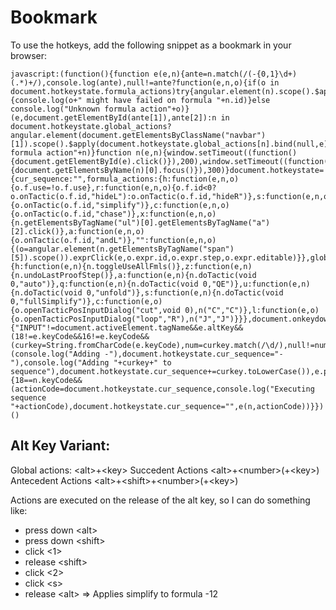 # Bookmark
To use the hotkeys, add the following snippet as a bookmark in your browser:
```
javascript:(function(){function e(e,n){ante=n.match(/(-{0,1}\d+)(.*)+/),console.log(ante),null!=ante?function(e,n,o){if(o in document.hotkeystate.formula_actions)try{angular.element(n).scope().$apply(document.hotkeystate.formula_actions[o].bind(null,e,n))}catch(e){console.log(o+" might have failed on formula "+n.id)}else console.log("Unknown formula action"+o)}(e,document.getElementById(ante[1]),ante[2]):n in document.hotkeystate.global_actions?angular.element(document.getElementsByClassName("navbar")[1]).scope().$apply(document.hotkeystate.global_actions[n].bind(null,e)):console.log("Unknown formula action"+n)}function n(e,n){window.setTimeout((function(){document.getElementById(e).click()}),200),window.setTimeout((function(){document.getElementsByName(n)[0].focus()}),300)}document.hotkeystate={cur_sequence:"",formula_actions:{h:function(e,n,o){o.f.use=!o.f.use},r:function(e,n,o){o.f.id<0?o.onTactic(o.f.id,"hideL"):o.onTactic(o.f.id,"hideR")},s:function(e,n,o){o.onTactic(o.f.id,"simplify")},c:function(e,n,o){o.onTactic(o.f.id,"chase")},x:function(e,n,o){n.getElementsByTagName("ul")[0].getElementsByTagName("a")[2].click()},a:function(e,n,o){o.onTactic(o.f.id,"andL")},"":function(e,n,o){(o=angular.element(n.getElementsByTagName("span")[5]).scope()).exprClick(e,o.expr.id,o.expr.step,o.expr.editable)}},global_actions:{h:function(e,n){n.toggleUseAllFmls()},z:function(e,n){n.undoLastProofStep()},a:function(e,n){n.doTactic(void 0,"auto")},q:function(e,n){n.doTactic(void 0,"QE")},u:function(e,n){n.doTactic(void 0,"unfold")},s:function(e,n){n.doTactic(void 0,"fullSimplify")},c:function(e,o){o.openTacticPosInputDialog("cut",void 0),n("C","C")},l:function(e,o){o.openTacticPosInputDialog("loop","R"),n("J","J")}}},document.onkeydown=function(e){"INPUT"!=document.activeElement.tagName&&e.altKey&&(18!=e.keyCode&&16!=e.keyCode&&(curkey=String.fromCharCode(e.keyCode),num=curkey.match(/\d/),null!=num&&0==document.hotkeystate.cur_sequence.length&&e.shiftKey&&(console.log("Adding -"),document.hotkeystate.cur_sequence="-"),console.log("Adding "+curkey+" to sequence"),document.hotkeystate.cur_sequence+=curkey.toLowerCase()),e.preventDefault())},document.onkeyup=function(n){18==n.keyCode&&(actionCode=document.hotkeystate.cur_sequence,console.log("Executing sequence "+actionCode),document.hotkeystate.cur_sequence="",e(n,actionCode))}})()
```

## Alt Key Variant:

Global actions: \<alt\>+\<key\>
Succedent Actions \<alt\>+\<number\>(+\<key\>)
Antecedent Actions \<alt\>+\<shift\>+\<number\>(+\<key\>)

Actions are executed on the release of the alt key, so I can do something like:
- press down \<alt\>
- press down \<shift\>
- click \<1\>
- release \<shift\>
- click \<2\>
- click \<s\>
- release \<alt\>
=> Applies simplify to formula -12